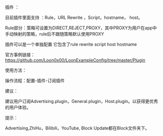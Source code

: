 插件 ：

目前插件里面支持 ：Rule，URL Rewrite ，Script，hostname， host。

Rule部分：策略可设置为DIRECT,REJECT,PROXY，其中PROXY为用户在app中手动映射的策略，rule后不跟随策略默认使用PROXY

插件可以是一个单独配置 它包含了rule rewrite script host hostname

官方事例链接：
https://github.com/Loon0x00/LoonExampleConfig/tree/master/Plugin

使用方法：

操作流程：配置-插件-订阅插件

建议：

建议用户订阅Advertising.plugin，General.plugin，Host.plugin。以获得更优秀的用户体验。

提示：

Advertising,ZhiHu，Bilibili，YouTube, Block Update都在Block文件夹下。
